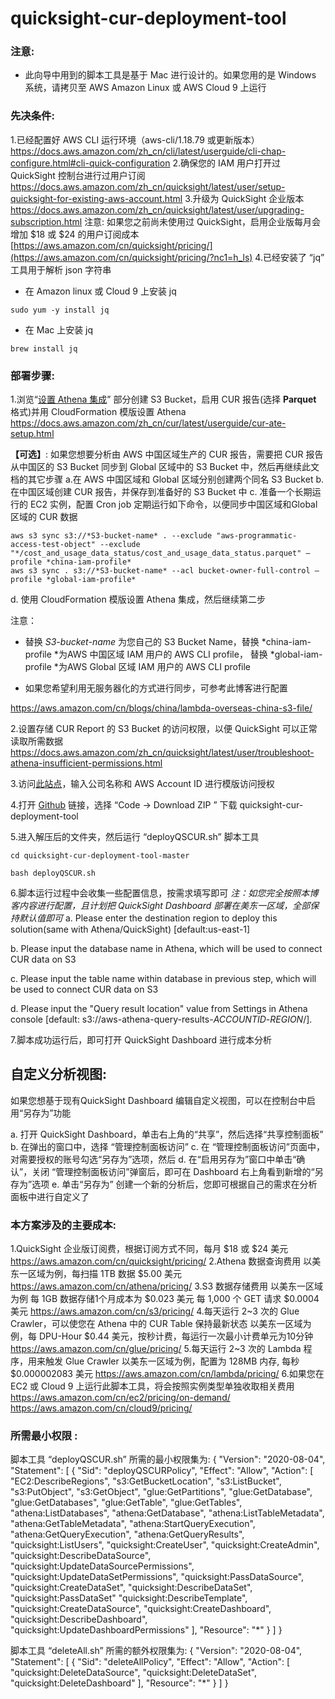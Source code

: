 # quicksight-cur-deployment-tool

### 注意: 

* 此向导中用到的脚本工具是基于 Mac 进行设计的。如果您用的是 Windows 系统，请拷贝至 AWS Amazon Linux 或 AWS Cloud 9 上运行

### **先决条件:**

1.已经配置好 AWS CLI 运行环境（aws-cli/1.18.79 或更新版本）
    https://docs.aws.amazon.com/zh_cn/cli/latest/userguide/cli-chap-configure.html#cli-quick-configuration
2.确保您的 IAM 用户打开过 QuickSight 控制台进行过用户订阅
    https://docs.aws.amazon.com/zh_cn/quicksight/latest/user/setup-quicksight-for-existing-aws-account.html
3.升级为 QuickSight 企业版本
    https://docs.aws.amazon.com/zh_cn/quicksight/latest/user/upgrading-subscription.html
    注意: 如果您之前尚未使用过 QuickSight，启用企业版每月会增加 $18 或 $24 的用户订阅成本
    [https://aws.amazon.com/cn/quicksight/pricing/](https://aws.amazon.com/cn/quicksight/pricing/?nc1=h_ls)
4.已经安装了 “jq” 工具用于解析 json 字符串

*   在 Amazon linux 或 Cloud 9 上安装 jq

```
sudo yum -y install jq
```

*   在 Mac 上安装 jq

```
brew install jq
```




### **部署步骤:**

1.浏览“[设置 Athena 集成](https://docs.aws.amazon.com/zh_cn/cur/latest/userguide/cur-ate-setup.html)” 部分创建 S3 Bucket，启用 CUR 报告(选择 **Parquet** 格式)并用 CloudFormation 模版设置 Athena
https://docs.aws.amazon.com/zh_cn/cur/latest/userguide/cur-ate-setup.html

**【可选】**: 如果您想要分析由 AWS 中国区域生产的 CUR 报告，需要把 CUR 报告从中国区的 S3 Bucket 同步到 Global 区域中的 S3 Bucket 中，然后再继续此文档的其它步骤
a.在 AWS 中国区域和 Global 区域分别创建两个同名 S3 Bucket
b. 在中国区域创建 CUR 报告，并保存到准备好的 S3 Bucket 中
c. 准备一个长期运行的 EC2 实例，配置 Cron job 定期运行如下命令，以便同步中国区域和Global区域的 CUR 数据

```
aws s3 sync s3://*S3-bucket-name* . --exclude "aws-programmatic-access-test-object" --exclude "*/cost_and_usage_data_status/cost_and_usage_data_status.parquet" —profile *china-iam-profile*
aws s3 sync . s3://*S3-bucket-name* --acl bucket-owner-full-control —profile *global-iam-profile*
```

d. 使用 CloudFormation 模版设置 Athena 集成，然后继续第二步

注意：

* 替换 *S3-bucket-name* 为您自己的 S3 Bucket Name，替换 *china-iam-profile *为AWS 中国区域 IAM 用户的 AWS CLI profile， 替换  *global-iam-profile *为AWS Global 区域 IAM 用户的 AWS CLI profile

* 如果您希望利用无服务器化的方式进行同步，可参考此博客进行配置

https://aws.amazon.com/cn/blogs/china/lambda-overseas-china-s3-file/

2.设置存储 CUR Report 的 S3 Bucket 的访问权限，以便 QuickSight 可以正常读取所需数据
    https://docs.aws.amazon.com/zh_cn/quicksight/latest/user/troubleshoot-athena-insufficient-permissions.html

3.访问[此站点](https://d12s69h9il8nze.cloudfront.net/)，输入公司名称和 AWS Account ID 进行模版访问授权

4.打开 [Github](https://github.com/adamhucn/quicksight-cur-deployment-tool) 链接，选择 “Code → Download ZIP ” 下载 quicksight-cur-deployment-tool[](https://github.com/adamhucn/quicksight-cur-deployment-tool)

5.进入解压后的文件夹，然后运行  “deployQSCUR.sh” 脚本工具

```
cd quicksight-cur-deployment-tool-master
```

```
bash deployQSCUR.sh
```


6.脚本运行过程中会收集一些配置信息，按需求填写即可
*注：如您完全按照本博客内容进行配置，且计划把 QuickSight Dashboard 部署在美东一区域，全部保持默认值即可*
a. Please enter the destination region to deploy this solution(same with Athena/QuickSight) [default:us-east-1]

b. Please input the database name in Athena, which will be used to connect CUR data on S3

c. Please input the table name within database in previous step, which will be used to connect CUR data on S3

d. Please input the "Query result location" value from Settings in Athena console [default: s3://aws-athena-query-results-*ACCOUNTID*-*REGION*/].

7.脚本成功运行后，即可打开 QuickSight Dashboard 进行成本分析

## **自定义分析视图:**

如果您想基于现有QuickSight Dashboard 编辑自定义视图，可以在控制台中启用“另存为”功能

a. 打开 QuickSight Dashboard，单击右上角的“共享”，然后选择“共享控制面板”
b. 在弹出的窗口中，选择 “管理控制面板访问”
c. 在 “管理控制面板访问”页面中，对需要授权的账号勾选“另存为”选项，然后
d. 在“启用另存为”窗口中单击“确认”，关闭 “管理控制面板访问”弹窗后，即可在 Dashboard 右上角看到新增的“另存为”选项
e. 单击“另存为” 创建一个新的分析后，您即可根据自己的需求在分析面板中进行自定义了


### 本方案涉及的主要成本:

1.QuickSight 企业版订阅费，根据订阅方式不同，每月 $18 或 $24 美元
    https://aws.amazon.com/cn/quicksight/pricing/
2.Athena 数据查询费用
    以美东一区域为例，每扫描 1TB 数据 $5.00 美元
    https://aws.amazon.com/cn/athena/pricing/
3.S3 数据存储费用
    以美东一区域为例
    每 1GB 数据存储1个月成本为 $0.023 美元
    每 1,000 个 GET 请求 $0.0004 美元
    https://aws.amazon.com/cn/s3/pricing/
4.每天运行 2~3 次的 Glue Crawler，可以使您在 Athena 中的 CUR Table 保持最新状态
    以美东一区域为例，每 DPU-Hour $0.44 美元，按秒计费，每运行一次最小计费单元为10分钟
    https://aws.amazon.com/cn/glue/pricing/
5.每天运行 2~3 次的 Lambda 程序，用来触发 Glue Crawler 
    以美东一区域为例，配置为 128MB 内存, 每秒 $0.000002083 美元
    https://aws.amazon.com/cn/lambda/pricing/
6.如果您在 EC2 或 Cloud 9 上运行此脚本工具，将会按照实例类型单独收取相关费用
    https://aws.amazon.com/cn/ec2/pricing/on-demand/
    https://aws.amazon.com/cn/cloud9/pricing/

### **所需最小权限 :**

脚本工具 “deployQSCUR.sh” 所需的最小权限集为:
{
 "Version": "2020-08-04",
 "Statement": [
 {
 "Sid": "deployQSCURPolicy",
 "Effect": "Allow",
 "Action": [
"EC2:DescribeRegions",
"s3:GetBucketLocation",
"s3:ListBucket",
"s3:PutObject",
 "s3:GetObject",
 "glue:GetPartitions",
"glue:GetDatabase",
"glue:GetDatabases",
"glue:GetTable",
"glue:GetTables",
"athena:ListDatabases",
 "athena:GetDatabase",
"athena:ListTableMetadata",
"athena:GetTableMetadata",
"athena:StartQueryExecution",
"athena:GetQueryExecution",
"athena:GetQueryResults",
"quicksight:ListUsers",
"quicksight:CreateUser",
"quicksight:CreateAdmin",
 "quicksight:DescribeDataSource",
"quicksight:UpdateDataSourcePermissions",
 "quicksight:UpdateDataSetPermissions",
 "quicksight:PassDataSource",
"quicksight:CreateDataSet",
"quicksight:DescribeDataSet",
"quicksight:PassDataSet"
 "quicksight:DescribeTemplate",
"quicksight:CreateDataSource",
"quicksight:CreateDashboard",
"quicksight:DescribeDashboard",
 "quicksight:UpdateDashboardPermissions"
 ],
 "Resource": "*"
 }
 ]
}

脚本工具 “deleteAll.sh” 所需的额外权限集为:
{
 "Version": "2020-08-04",
 "Statement": [
 {
 "Sid": "deleteAllPolicy",
 "Effect": "Allow",
 "Action": [
"quicksight:DeleteDataSource",
"quicksight:DeleteDataSet",
"quicksight:DeleteDashboard"
 ],
 "Resource": "*"
 }
 ]
}
